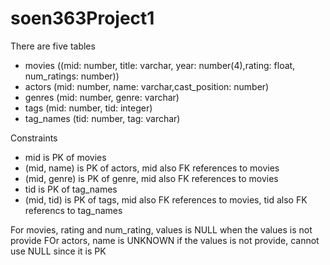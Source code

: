 # soen363Project1
There are five tables 
* movies ((mid: number, title: varchar, year: number(4),rating: float, num_ratings: number))
* actors (mid: number, name: varchar,cast_position: number)
* genres (mid: number, genre: varchar)
* tags (mid: number, tid: integer)
* tag_names (tid: number, tag: varchar)

Constraints
* mid is PK of movies
* (mid, name) is PK of actors, mid also FK references to movies
* (mid, genre) is PK of genre, mid also FK references to movies
* tid is PK of tag_names
* (mid, tid) is PK of tags, mid also FK references to movies, tid also FK referencs to tag_names

For movies, rating and num_rating, values is NULL when the values is not provide
FOr actors, name is UNKNOWN if the values is not provide, cannot use NULL since it is PK
